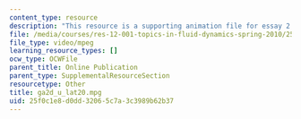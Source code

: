```yaml
---
content_type: resource
description: "This resource is a supporting animation file for essay 2.\r\n"
file: /media/courses/res-12-001-topics-in-fluid-dynamics-spring-2010/25f0c1e8d0dd32065c7a3c3989b62b37_ga2d_u_lat20.mpg
file_type: video/mpeg
learning_resource_types: []
ocw_type: OCWFile
parent_title: Online Publication
parent_type: SupplementalResourceSection
resourcetype: Other
title: ga2d_u_lat20.mpg
uid: 25f0c1e8-d0dd-3206-5c7a-3c3989b62b37
---
```

